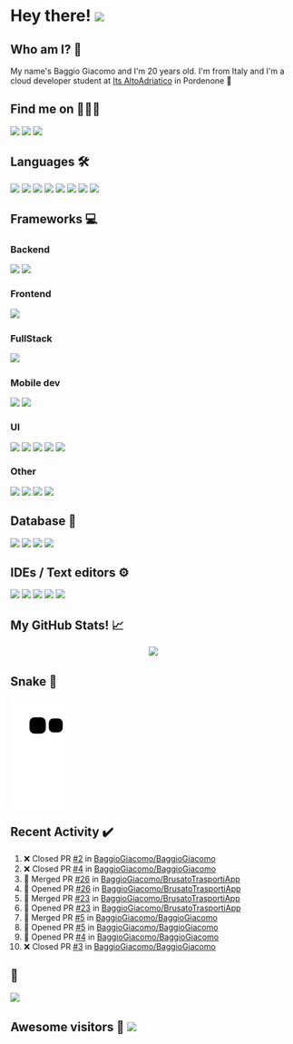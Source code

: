 # Hey there! <img src="https://media.giphy.com/media/hvRJCLFzcasrR4ia7z/giphy.gif" width="25px">
    
## Who am I? 🤔
My name's Baggio Giacomo and I'm 20 years old.
I'm from Italy and I'm a cloud developer student at [Its AltoAdriatico](https://www.tecnicosuperiorekennedy.it/) in Pordenone 🏫
    
## Find me on 🧑‍🤝‍🧑
<p style="align:center">
 <a href="https://github.com/BaggioGiacomo/" target="_blank" rel="noopener noreferrer"> <image src="https://img.shields.io/badge/GitHub-100000?style=for-the-badge&logo=github&logoColor=white"</image></a>
 <a href="https://www.linkedin.com/in/giacomo-baggio-667122170/" target="_blank" rel="noopener noreferrer"> <img src="https://img.shields.io/badge/LinkedIn-0077B5?style=for-the-badge&logo=linkedin&logoColor=white"></image></a>
 <a href="mailto:giacomobaggio13@gmail.com"> <image src="https://img.shields.io/badge/Gmail-D14836?style=for-the-badge&logo=gmail&logoColor=white"</image></a>
</p>

## Languages 🛠️
<p>
    <img src="https://img.shields.io/badge/C%23-239120?style=for-the-badge&logo=c-sharp&logoColor=white" />
    <img src="https://img.shields.io/badge/C%2B%2B-00599C?style=for-the-badge&logo=c%2B%2B&logoColor=white" />
    <img src="https://img.shields.io/badge/HTML5-E34F26?style=for-the-badge&logo=html5&logoColor=white"/>
    <img src="https://img.shields.io/badge/Java-ED8B00?style=for-the-badge&logo=java&logoColor=white"/>
    <img src="https://img.shields.io/badge/JavaScript-323330?style=for-the-badge&logo=javascript&logoColor=F7DF1E"/>
    <img src="https://img.shields.io/badge/json-5E5C5C?style=for-the-badge&logo=json&logoColor=white"/>
    <img src="https://img.shields.io/badge/Python-FFD43B?style=for-the-badge&logo=python&logoColor=blue"/>
    <img src="https://img.shields.io/badge/TypeScript-007ACC?style=for-the-badge&logo=typescript&logoColor=white"/>
</p>

## Frameworks 💻

### Backend
<p>
    <img src="https://img.shields.io/badge/.NET-512BD4?style=for-the-badge&logo=dotnet&logoColor=white"/>
    <img src="https://img.shields.io/badge/Node.js-339933?style=for-the-badge&logo=nodedotjs&logoColor=white"/>
</p>

### Frontend
<p>
    <img src="https://img.shields.io/badge/React-20232A?style=for-the-badge&logo=react&logoColor=61DAFB"/>
</p>

### FullStack
<p>
    <img src="https://img.shields.io/badge/next.js-000000?style=for-the-badge&logo=nextdotjs&logoColor=white"/>
</p>

### Mobile dev
<p>
    <img src="https://img.shields.io/badge/React_Native-20232A?style=for-the-badge&logo=react&logoColor=61DAFB"/>
    <img src="https://img.shields.io/badge/Xamarin-3498DB?style=for-the-badge&logo=xamarin&logoColor=white"/>
</p>

### UI
<p>
    <img src="https://img.shields.io/badge/Ant%20Design-1890FF?style=for-the-badge&logo=antdesign&logoColor=white"/>
    <img src="https://img.shields.io/badge/Bootstrap-563D7C?style=for-the-badge&logo=bootstrap&logoColor=white"/>
    <img src="https://img.shields.io/badge/Chakra--UI-319795?style=for-the-badge&logo=chakra-ui&logoColor=white"/>
    <img src="https://img.shields.io/badge/Font_Awesome-339AF0?style=for-the-badge&logo=fontawesome&logoColor=white"/>
    <img src="https://img.shields.io/badge/Tailwind_CSS-38B2AC?style=for-the-badge&logo=tailwind-css&logoColor=white"/>
</p>

### Other
<p>
    <img src="https://img.shields.io/badge/Apollo%20GraphQL-311C87?&style=for-the-badge&logo=Apollo%20GraphQL&logoColor=white" />
    <img src="https://img.shields.io/badge/Docker-2CA5E0?style=for-the-badge&logo=docker&logoColor=white"/>
    <img src="https://img.shields.io/badge/GraphQl-E10098?style=for-the-badge&logo=graphql&logoColor=white"/>
    <img src="https://img.shields.io/badge/strapi-2e7eea?style=for-the-badge&logo=strapi&logoColor=white"/>
</p>

## Database 🧰
<p>
    <img src="https://img.shields.io/badge/Microsoft%20SQL%20Server-CC2927?style=for-the-badge&logo=microsoft%20sql%20server&logoColor=white"/>
    <img src="https://img.shields.io/badge/MySQL-005C84?style=for-the-badge&logo=mysql&logoColor=white"/>
    <img src="https://img.shields.io/badge/PostgreSQL-316192?style=for-the-badge&logo=postgresql&logoColor=white"/>
    <img src="https://img.shields.io/badge/SQLite-07405E?style=for-the-badge&logo=sqlite&logoColor=white"/>
</p>

## IDEs / Text editors ⚙️
<p>
    <img src="https://img.shields.io/badge/Atom-66595C?style=for-the-badge&logo=Atom&logoColor=white"/>
    <img src="https://img.shields.io/badge/Notepad++-90E59A.svg?style=for-the-badge&logo=notepad%2B%2B&logoColor=black"/>
    <img src="https://img.shields.io/badge/sublime_text-%23575757.svg?&style=for-the-badge&logo=sublime-text&logoColor=important"/>
    <img src="https://img.shields.io/badge/Visual_Studio-5C2D91?style=for-the-badge&logo=visual%20studio&logoColor=white"/>
    <img src="https://img.shields.io/badge/Visual_Studio_Code-0078D4?style=for-the-badge&logo=visual%20studio%20code&logoColor=white"/>
</p>

## My GitHub Stats! 📈
<p align="center"><img src="https://github-readme-stats.vercel.app/api?username=baggiogiacomo&count_private=true&include_all_commits=true&theme=dracula&border_radius=20"/></p>

## Snake 🐍
<img align="center" src="https://raw.githubusercontent.com/baggiogiacomo/baggiogiacomo/output/github-contribution-grid-snake.svg" />

## Recent Activity ✔️

<!--START_SECTION:activity-->
1. ❌ Closed PR [#2](https://github.com/BaggioGiacomo/BaggioGiacomo/pull/2) in [BaggioGiacomo/BaggioGiacomo](https://github.com/BaggioGiacomo/BaggioGiacomo)
2. ❌ Closed PR [#4](https://github.com/BaggioGiacomo/BaggioGiacomo/pull/4) in [BaggioGiacomo/BaggioGiacomo](https://github.com/BaggioGiacomo/BaggioGiacomo)
3. 🎉 Merged PR [#26](https://github.com/BaggioGiacomo/BrusatoTrasportiApp/pull/26) in [BaggioGiacomo/BrusatoTrasportiApp](https://github.com/BaggioGiacomo/BrusatoTrasportiApp)
4. 💪 Opened PR [#26](https://github.com/BaggioGiacomo/BrusatoTrasportiApp/pull/26) in [BaggioGiacomo/BrusatoTrasportiApp](https://github.com/BaggioGiacomo/BrusatoTrasportiApp)
5. 🎉 Merged PR [#23](https://github.com/BaggioGiacomo/BrusatoTrasportiApp/pull/23) in [BaggioGiacomo/BrusatoTrasportiApp](https://github.com/BaggioGiacomo/BrusatoTrasportiApp)
6. 💪 Opened PR [#23](https://github.com/BaggioGiacomo/BrusatoTrasportiApp/pull/23) in [BaggioGiacomo/BrusatoTrasportiApp](https://github.com/BaggioGiacomo/BrusatoTrasportiApp)
7. 🎉 Merged PR [#5](https://github.com/BaggioGiacomo/BaggioGiacomo/pull/5) in [BaggioGiacomo/BaggioGiacomo](https://github.com/BaggioGiacomo/BaggioGiacomo)
8. 💪 Opened PR [#5](https://github.com/BaggioGiacomo/BaggioGiacomo/pull/5) in [BaggioGiacomo/BaggioGiacomo](https://github.com/BaggioGiacomo/BaggioGiacomo)
9. 💪 Opened PR [#4](https://github.com/BaggioGiacomo/BaggioGiacomo/pull/4) in [BaggioGiacomo/BaggioGiacomo](https://github.com/BaggioGiacomo/BaggioGiacomo)
10. ❌ Closed PR [#3](https://github.com/BaggioGiacomo/BaggioGiacomo/pull/3) in [BaggioGiacomo/BaggioGiacomo](https://github.com/BaggioGiacomo/BaggioGiacomo)
<!--END_SECTION:activity-->

## 🎵
<img width="100px" src="https://spotify-github-profile.vercel.app/api/view?uid=giacomobaggio13&cover_image=true&theme=default"/>

## Awesome visitors 💓 ![](https://komarev.com/ghpvc/?username=BaggioGiacomo&label=Profile%20views&color=ce9927&style=flat)
